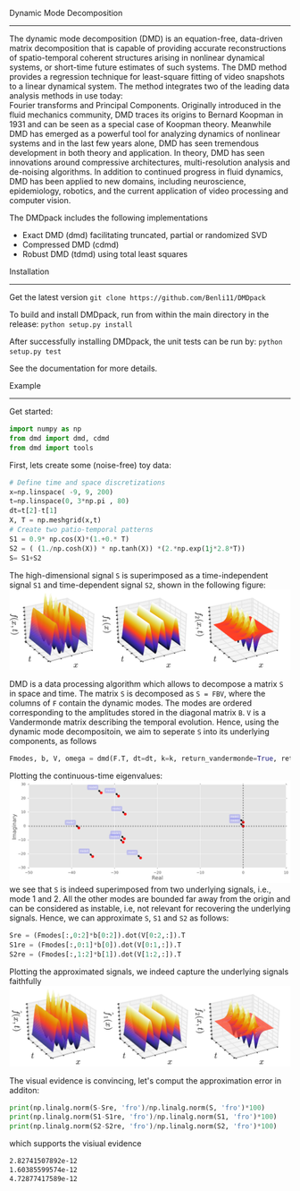 Dynamic Mode Decomposition
***************************
The dynamic mode decomposition (DMD) is an equation-free, data-driven matrix decomposition that is capable of providing 
accurate reconstructions of spatio-temporal coherent structures arising in nonlinear dynamical systems, or short-time future 
estimates of such systems. The DMD method provides a regression technique for least-square fitting of video snapshots to a 
linear dynamical system. The method integrates two of the leading data analysis methods in use today:  
Fourier transforms and Principal Components. Originally introduced in the fluid mechanics community, DMD traces its origins 
to Bernard Koopman in 1931 and can be seen as a special case of Koopman theory. Meanwhile DMD has emerged as a powerful tool for analyzing 
dynamics of nonlinear systems and in the last few years alone, DMD has seen tremendous development in both theory and application. 
In theory, DMD has seen innovations around compressive architectures, multi-resolution analysis and de-noising algorithms. 
In addition to continued progress in fluid dynamics, DMD has been applied to new domains, including neuroscience, epidemiology, 
robotics, and the current application of video processing and computer vision.

The DMDpack includes the following implementations
* Exact DMD (dmd) facilitating truncated, partial or randomized SVD
* Compressed DMD (cdmd)
* Robust DMD (tdmd) using total least squares

Installation
************
Get the latest version
``git clone https://github.com/Benli11/DMDpack``

To build and install DMDpack, run from within the main directory in the release:
``python setup.py install``

After successfully installing DMDpack, the unit tests can be run by:
``python setup.py test``

See the documentation for more details.

Example
*******
Get started:
```python
import numpy as np
from dmd import dmd, cdmd
from dmd import tools
```

First, lets create some (noise-free) toy data:

```python
# Define time and space discretizations
x=np.linspace( -9, 9, 200)
t=np.linspace(0, 3*np.pi , 80) 
dt=t[2]-t[1]
X, T = np.meshgrid(x,t)
# Create two patio-temporal patterns
S1 = 0.9* np.cos(X)*(1.+0.* T)
S2 = ( (1./np.cosh(X)) * np.tanh(X)) *(2.*np.exp(1j*2.8*T))
S= S1+S2
```

The high-dimensional signal `S` is superimposed as a time-independent signal `S1` and time-dependent signal `S2`, shown in the following figure:
![toy](https://raw.githubusercontent.com/Benli11/data/master/img/dmd_toy_data.png)


DMD is a data processing algorithm which allows to decompose a matrix `S` in space and time.
The matrix `S` is decomposed as `S = FBV`, where the columns of `F` contain the dynamic modes. The modes are ordered corresponding 
to the amplitudes stored in the diagonal matrix `B`. `V` is a Vandermonde matrix describing the temporal evolution. Hence, using the dynamic mode decompositoin, we aim to seperate `S` into its underlying components, as follows
```python
Fmodes, b, V, omega = dmd(F.T, dt=dt, k=k, return_vandermonde=True, return_amplitudes=True)
```
Plotting the continuous-time eigenvalues:
![mode](https://raw.githubusercontent.com/Benli11/data/master/img/dmd_toy_modes.png) 
we see that `S` is indeed superimposed from two underlying signals, i.e., mode 1 and 2. All the other modes are bounded far away from the origin and can be considered as instable, i.e, not relevant for recovering the underlying signals. Hence, we can approximate `S`, `S1` and `S2` as follows:

```python
Sre = (Fmodes[:,0:2]*b[0:2]).dot(V[0:2,:]).T
S1re = (Fmodes[:,0:1]*b[0]).dot(V[0:1,:]).T
S2re = (Fmodes[:,1:2]*b[1]).dot(V[1:2,:]).T
```
Plotting the approximated signals, we indeed capture the underlying signals faithfully
![dmdre](https://raw.githubusercontent.com/Benli11/data/master/img/dmd_toy_dmd.png)

The visual evidence is convincing, let's comput the approximation error in additon:

```python
print(np.linalg.norm(S-Sre, 'fro')/np.linalg.norm(S, 'fro')*100)
print(np.linalg.norm(S1-S1re, 'fro')/np.linalg.norm(S1, 'fro')*100)
print(np.linalg.norm(S2-S2re, 'fro')/np.linalg.norm(S2, 'fro')*100)
```
which supports the visiual evidence
```
2.82741507892e-12
1.60385599574e-12
4.72877417589e-12
```

